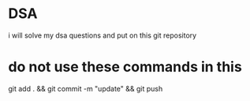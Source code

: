 # DSA
i will solve my dsa questions and put on this git repository 

# do not use these commands in this 
git add . && git commit -m "update" && git push